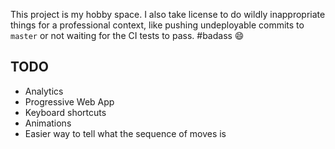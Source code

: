 This project is my hobby space. I also take license to do wildly inappropriate things for a professional context, like pushing undeployable commits to `master` or not waiting for the CI tests to pass. #badass :smile:

## TODO
* Analytics
* Progressive Web App
* Keyboard shortcuts
* Animations
* Easier way to tell what the sequence of moves is
